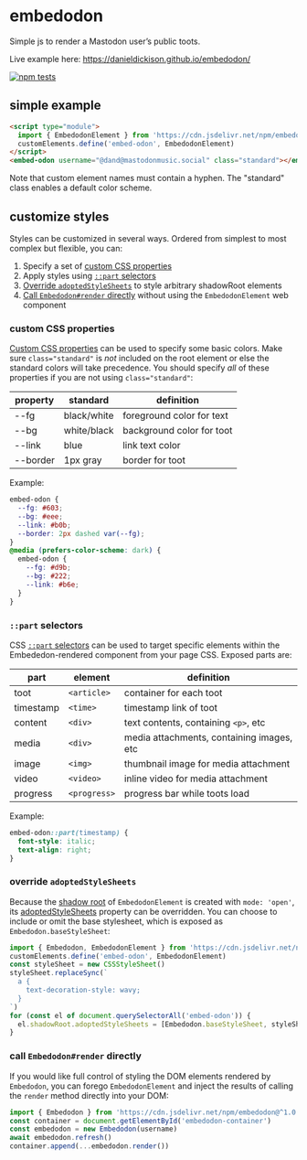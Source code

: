 # embedodon

Simple js to render a Mastodon user’s public toots.

Live example here: https://danieldickison.github.io/embedodon/

[![npm tests](https://github.com/danieldickison/embedodon/actions/workflows/npm-test.yml/badge.svg)](https://github.com/danieldickison/embedodon/actions/workflows/npm-test.yml)

## simple example ##

```html
<script type="module">
  import { EmbedodonElement } from 'https://cdn.jsdelivr.net/npm/embedodon@^1.0.6/dist/index.js'
  customElements.define('embed-odon', EmbedodonElement)
</script>
<embed-odon username="@dand@mastodonmusic.social" class="standard"></embed-odon>
```

Note that custom element names must contain a hyphen. The "standard" class enables a default color scheme.

## customize styles ##

Styles can be customized in several ways. Ordered from simplest to most complex but flexible, you can:
1. Specify a set of [custom CSS properties](#custom-css-properties)
2. Apply styles using [`::part` selectors](#part-selectors)
3. [Override `adoptedStyleSheets`](#override-adoptedstylesheets) to style arbitrary shadowRoot elements
4. [Call `Embedodon#render` directly](#call-embedodonrender-directly) without using the `EmbedodonElement` web component

### custom CSS properties ###

[Custom CSS properties](http://developer.mozilla.org/en-US/docs/Web/CSS/--*) can be used to specify some basic colors. Make sure `class="standard"` is _not_ included on the root element or else the standard colors will take precedence. You should specify _all_ of these properties if you are not using `class="standard"`:

| property | standard    | definition                |
|----------|-------------|---------------------------|
| --fg     | black/white | foreground color for text |
| --bg     | white/black | background color for toot |
| --link   | blue        | link text color           |
| --border | 1px gray    | border for toot           |

Example:
```css
embed-odon {
  --fg: #603;
  --bg: #eee;
  --link: #b0b;
  --border: 2px dashed var(--fg);
}
@media (prefers-color-scheme: dark) {
  embed-odon {
    --fg: #d9b;
    --bg: #222;
    --link: #b6e;
  }
}
```

### `::part` selectors ###

CSS [`::part` selectors](http://developer.mozilla.org/en-US/docs/Web/CSS/::part) can be used to target specific elements within the Embededon-rendered component from your page CSS. Exposed parts are:

| part      | element     | definition                                |
|-----------|-------------|-------------------------------------------|
| toot      | `<article>` | container for each toot                   |
| timestamp | `<time>`    | timestamp link of toot                    |
| content   | `<div>`     | text contents, containing `<p>`, etc      |
| media     | `<div>`     | media attachments, containing images, etc |
| image     | `<img>`     | thumbnail image for media attachment      |
| video     | `<video>`   | inline video for media attachment         |
| progress  | `<progress>`| progress bar while toots load             |

Example:
```css
embed-odon::part(timestamp) {
  font-style: italic;
  text-align: right;
}
```

### override `adoptedStyleSheets` ###

Because the [shadow root](http://developer.mozilla.org/en-US/docs/Web/API/ShadowRoot) of `EmbedodonElement` is created with `mode: 'open'`, its [adoptedStyleSheets](http://developer.mozilla.org/en-US/docs/Web/API/ShadowRoot/adoptedStyleSheets) property can be overridden. You can choose to include or omit the base stylesheet, which is exposed as `Embedodon.baseStyleSheet`:

```js
import { Embedodon, EmbedodonElement } from 'https://cdn.jsdelivr.net/npm/embedodon@^1.0.6/dist/index.js'
customElements.define('embed-odon', EmbedodonElement)
const styleSheet = new CSSStyleSheet()
styleSheet.replaceSync(`
  a {
    text-decoration-style: wavy;
  }
`)
for (const el of document.querySelectorAll('embed-odon')) {
  el.shadowRoot.adoptedStyleSheets = [Embedodon.baseStyleSheet, styleSheet]
}
```

### call `Embedodon#render` directly ###

If you would like full control of styling the DOM elements rendered by `Embedodon`, you can forego `EmbedodonElement` and inject the results of calling the `render` method directly into your DOM:

```js
import { Embedodon } from 'https://cdn.jsdelivr.net/npm/embedodon@^1.0.6/dist/index.js'
const container = document.getElementById('embedodon-container')
const embedodon = new Embedodon(username)
await embedodon.refresh()
container.append(...embedodon.render())
```
